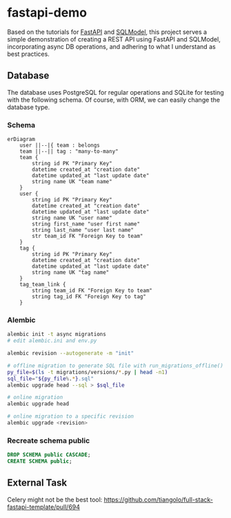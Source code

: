 # fastapi-demo

Based on the tutorials for [FastAPI](https://fastapi.tiangolo.com/tutorial/) and [SQLModel](https://sqlmodel.tiangolo.com/),
this project serves a simple demonstration of creating a REST API using FastAPI and SQLModel, incorporating async DB operations, and adhering to what I understand as best practices.

## Database

The database uses PostgreSQL for regular operations and SQLite for testing with the following schema.
Of course, with ORM, we can easily change the database type.

### Schema

```mermaid
erDiagram
    user ||--|{ team : belongs
    team ||--|| tag : "many-to-many"
    team {
        string id PK "Primary Key"
        datetime created_at "creation date"
        datetime updated_at "last update date"
        string name UK "team name"
    }
    user {
        string id PK "Primary Key"
        datetime created_at "creation date"
        datetime updated_at "last update date"
        string name UK "user name"
        string first_name "user first name"
        string last_name "user last name"
        str team_id FK "Foreign Key to team"
    }
    tag {
        string id PK "Primary Key"
        datetime created_at "creation date"
        datetime updated_at "last update date"
        string name UK "tag name"
    }
    tag_team_link {
        string team_id FK "Foreign Key to team"
        string tag_id FK "Foreign Key to tag"
    }
```

### Alembic

```bash
alembic init -t async migrations
# edit alembic.ini and env.py

alembic revision --autogenerate -m "init"

# offline migration to generate SQL file with run_migrations_offline()
py_file=$(ls -t migrations/versions/*.py | head -n1)
sql_file="${py_file%.*}.sql"
alembic upgrade head --sql > $sql_file

# online migration
alembic upgrade head

# online migration to a specific revision
alembic upgrade <revision>
```

### Recreate schema public

```sql
DROP SCHEMA public CASCADE;
CREATE SCHEMA public;
```

## External Task

Celery might not be the best tool: <https://github.com/tiangolo/full-stack-fastapi-template/pull/694>
